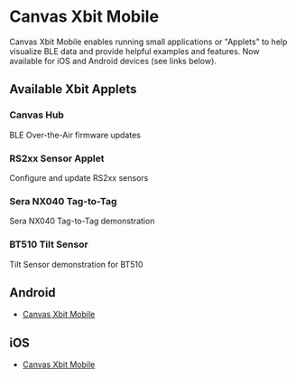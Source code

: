 # Canvas Xbit Mobile

Canvas Xbit Mobile enables running small applications or "Applets" to help visualize BLE data and provide helpful examples and features. Now available for iOS and Android devices (see links below). 

## Available Xbit Applets
### Canvas Hub
BLE Over-the-Air firmware updates

### RS2xx Sensor Applet
Configure and update RS2xx sensors

### Sera NX040 Tag-to-Tag
Sera NX040 Tag-to-Tag demonstration

### BT510 Tilt Sensor
Tilt Sensor demonstration for BT510

## Android
- [Canvas Xbit Mobile](https://play.google.com/store/apps/details?id=com.rfpros.xbitmobile)

## iOS
- [Canvas Xbit Mobile](https://apps.apple.com/us/app/canvas-xbit-mobile/id6478117073)
